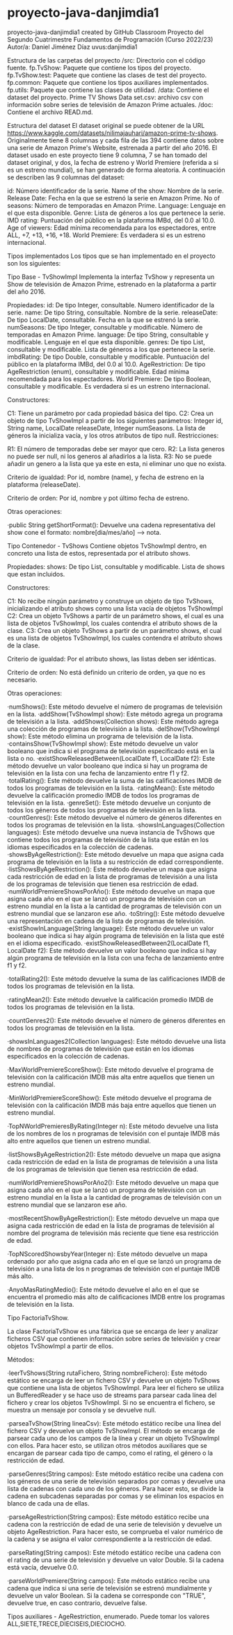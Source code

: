 # proyecto-java-danjimdia1
proyecto-java-danjimdia1 created by GitHub Classroom Proyecto del Segundo Cuatrimestre Fundamentos de Programación (Curso 2022/23) Autor/a: Daniel Jiménez Díaz uvus:danjimdia1

Estructura de las carpetas del proyecto /src: Directorio con el código fuente. fp.TvShow: Paquete que contiene los tipos del proyecto. fp.TvShow.test: Paquete que contiene las clases de test del proyecto. fp.common: Paquete que contiene los tipos auxiliares implementados. fp.utils: Paquete que contiene las clases de utilidad. /data: Contiene el dataset del proyecto. Prime TV Shows Data set.csv: archivo csv con información sobre series de televisión de Amazon Prime actuales. /doc: Contiene el archivo READ.md.

Estructura del dataset El dataset original se puede obtener de la URL https://www.kaggle.com/datasets/nilimajauhari/amazon-prime-tv-shows. Originalmente tiene 8 columnas y cada fila de las 394 contiene datos sobre una serie de Amazon Prime's Website, estrenada a partir del año 2016. El dataset usado en este proyecto tiene 9 columna, 7 se han tomado del dataset original, y dos, la fecha de estreno y World Premiere (referida a si es un estreno mundial), se han generado de forma aleatoria. A continuación se describen las 9 columnas del dataset:

id: Número identificador de la serie. Name of the show: Nombre de la serie. Release Date: Fecha en la que se estrenó la serie en Amazon Prime. No of seasons: Número de temporadas en Amazon Prime. Language: Lenguaje en el que esta disponible. Genre: Lista de géneros a los que pertenece la serie. IMD rating: Puntuación del público en la plataforma IMBd, del 0.0 al 10.0. Age of viewers: Edad mínima recomendada para los espectadores, entre ALL, +7, +13, +16, +18. World Premiere: Es verdadera si es un estreno internacional.

Tipos implementados Los tipos que se han implementado en el proyecto son los siguientes:

Tipo Base - TvShowImpl Implementa la interfaz TvShow y representa un Show de televisión de Amazon Prime, estrenado en la plataforma a partir del año 2016.

Propiedades: id: De tipo Integer, consultable. Numero identificador de la serie. name: De tipo String, consultable. Nombre de la serie. releaseDate: De tipo LocalDate, consultable. Fecha en la que se estrenó la serie. numSeasons: De tipo Integer, consultable y modificable. Número de temporadas en Amazon Prime. language: De tipo String, consultable y modificable. Lenguaje en el que esta disponible. genres: De tipo List, consultable y modificable. Lista de géneros a los que pertenece la serie. imbdRating: De tipo Double, consultable y modificable. Puntuación del público en la plataforma IMBd, del 0.0 al 10.0. AgeRestriction: De tipo AgeRestriction (enum), consultable y modificable. Edad mínima recomendada para los espectadores. World Premiere: De tipo Boolean, consultable y modificable. Es verdadera si es un estreno internacional.

Constructores:

C1: Tiene un parámetro por cada propiedad básica del tipo. C2: Crea un objeto de tipo TvShowImpl a partir de los siguientes parámetros: Integer id, String name, LocalDate releaseDate, Integer numSeasons. La lista de géneros la inicializa vacía, y los otros atributos de tipo null. Restricciones:

R1: El número de temporadas debe ser mayor que cero. R2: La lista generos no puede ser null, ni los generos al añadirlos a la lista. R3: No se puede añadir un genero a la lista que ya este en esta, ni eliminar uno que no exista.

Criterio de igualdad: Por id, nombre (name), y fecha de estreno en la plataforma (releaseDate).

Criterio de orden: Por id, nombre y pot último fecha de estreno.

Otras operaciones:

·public String getShortFormat(): Devuelve una cadena representativa del show cone el formato: nombre[dia/mes/año] --> nota.

Tipo Contenedor - TvShows Contiene objetos TvShowImpl dentro, en concreto una lista de estos, representada por el atributo shows.

Propiedades: shows: De tipo List, consultable y modificable. Lista de shows que estan incluidos.

Constructores:

C1: No recibe ningún parámetro y construye un objeto de tipo TvShows, inicializando el atributo shows como una lista vacía de objetos TvShowImpl C2: Crea un objeto TvShows a partir de un parámetro shows, el cual es una lista de objetos TvShowImpl, los cuales contendra el atributo shows de la clase. C3: Crea un objeto TvShows a partir de un parámetro shows, el cual es una lista de objetos TvShowImpl, los cuales contendra el atributo shows de la clase.

Criterio de igualdad: Por el atributo shows, las listas deben ser idénticas.

Criterio de orden: No está definido un criterio de orden, ya que no es necesario.

Otras operaciones:

·numShows(): Este método devuelve el número de programas de televisión en la lista. ·addShow(TvShowImpl show): Este método agrega un programa de televisión a la lista. ·addShows(Collection shows): Este método agrega una colección de programas de televisión a la lista. ·delShow(TvShowImpl show): Este método elimina un programa de televisión de la lista. ·containsShow(TvShowImpl show): Este método devuelve un valor booleano que indica si el programa de televisión especificado está en la lista o no. ·existShowReleasedBetween(LocalDate f1, LocalDate f2): Este método devuelve un valor booleano que indica si hay un programa de televisión en la lista con una fecha de lanzamiento entre f1 y f2. ·totalRating(): Este método devuelve la suma de las calificaciones IMDB de todos los programas de televisión en la lista. ·ratingMean(): Este método devuelve la calificación promedio IMDB de todos los programas de televisión en la lista. ·genreSet(): Este método devuelve un conjunto de todos los géneros de todos los programas de televisión en la lista. ·countGenres(): Este método devuelve el número de géneros diferentes en todos los programas de televisión en la lista. ·showsInLanguages(Collection languages): Este método devuelve una nueva instancia de TvShows que contiene todos los programas de televisión de la lista que están en los idiomas especificados en la colección de cadenas. ·showsByAgeRestriction(): Este método devuelve un mapa que asigna cada programa de televisión en la lista a su restricción de edad correspondiente. ·listShowsByAgeRestriction(): Este método devuelve un mapa que asigna cada restricción de edad en la lista de programas de televisión a una lista de los programas de televisión que tienen esa restricción de edad. ·numWorldPremiereShowsPorAño(): Este método devuelve un mapa que asigna cada año en el que se lanzó un programa de televisión con un estreno mundial en la lista a la cantidad de programas de televisión con un estreno mundial que se lanzaron ese año. ·toString(): Este método devuelve una representación en cadena de la lista de programas de televisión. ·existShowInLanguage(String language): Este método devuelve un valor booleano que indica si hay algún programa de televisión en la lista que esté en el idioma especificado. ·existShowReleasedBetween2(LocalDate f1, LocalDate f2): Este método devuelve un valor booleano que indica si hay algún programa de televisión en la lista con una fecha de lanzamiento entre f1 y f2.

·totalRating2(): Este método devuelve la suma de las calificaciones IMDB de todos los programas de televisión en la lista.

·ratingMean2(): Este método devuelve la calificación promedio IMDB de todos los programas de televisión en la lista.

·countGenres2(): Este método devuelve el número de géneros diferentes en todos los programas de televisión en la lista.

·showsInLanguages2(Collection languages): Este método devuelve una lista de nombres de programas de televisión que están en los idiomas especificados en la colección de cadenas.

·MaxWorldPremiereScoreShow(): Este método devuelve el programa de televisión con la calificación IMDB más alta entre aquellos que tienen un estreno mundial.

·MinWorldPremiereScoreShow(): Este método devuelve el programa de televisión con la calificación IMDB más baja entre aquellos que tienen un estreno mundial.

·TopNWorldPremieresByRating(Integer n): Este método devuelve una lista de los nombres de los n programas de televisión con el puntaje IMDB más alto entre aquellos que tienen un estreno mundial.

·listShowsByAgeRestriction2(): Este método devuelve un mapa que asigna cada restricción de edad en la lista de programas de televisión a una lista de los programas de televisión que tienen esa restricción de edad.

·numWorldPremiereShowsPorAño2(): Este método devuelve un mapa que asigna cada año en el que se lanzó un programa de televisión con un estreno mundial en la lista a la cantidad de programas de televisión con un estreno mundial que se lanzaron ese año.

·mostRecentShowByAgeRestriction(): Este método devuelve un mapa que asigna cada restricción de edad en la lista de programas de televisión al nombre del programa de televisión más reciente que tiene esa restricción de edad.

·TopNScoredShowsbyYear(Integer n): Este método devuelve un mapa ordenado por año que asigna cada año en el que se lanzó un programa de televisión a una lista de los n programas de televisión con el puntaje IMDB más alto.

·AnyoMasRatingMedio(): Este método devuelve el año en el que se encuentra el promedio más alto de calificaciones IMDB entre los programas de televisión en la lista.

Tipo FactoriaTvShow.

La clase FactoriaTvShow es una fábrica que se encarga de leer y analizar ficheros CSV que contienen información sobre series de televisión y crear objetos TvShowImpl a partir de ellos.

Métodos:

·leerTvShows(String rutaFichero, String nombreFichero): Este método estático se encarga de leer un fichero CSV y devuelve un objeto TvShows que contiene una lista de objetos TvShowImpl. Para leer el fichero se utiliza un BufferedReader y se hace uso de streams para parsear cada línea del fichero y crear los objetos TvShowImpl. Si no se encuentra el fichero, se muestra un mensaje por consola y se devuelve null.

·parseaTvShow(String lineaCsv): Este método estático recibe una línea del fichero CSV y devuelve un objeto TvShowImpl. El método se encarga de parsear cada uno de los campos de la línea y crear un objeto TvShowImpl con ellos. Para hacer esto, se utilizan otros métodos auxiliares que se encargan de parsear cada tipo de campo, como el rating, el género o la restricción de edad.

·parseGenres(String campos): Este método estático recibe una cadena con los géneros de una serie de televisión separados por comas y devuelve una lista de cadenas con cada uno de los géneros. Para hacer esto, se divide la cadena en subcadenas separadas por comas y se eliminan los espacios en blanco de cada una de ellas.

·parseAgeRestriction(String campos): Este método estático recibe una cadena con la restricción de edad de una serie de televisión y devuelve un objeto AgeRestriction. Para hacer esto, se comprueba el valor numérico de la cadena y se asigna el valor correspondiente a la restricción de edad.

·parseRating(String campos): Este método estático recibe una cadena con el rating de una serie de televisión y devuelve un valor Double. Si la cadena está vacía, devuelve 0.0.

·parseWorldPremiere(String campos): Este método estático recibe una cadena que indica si una serie de televisión se estrenó mundialmente y devuelve un valor Boolean. Si la cadena se corresponde con "TRUE", devuelve true, en caso contrario, devuelve false.

Tipos auxiliares - AgeRestriction, enumerado. Puede tomar los valores ALL,SIETE,TRECE,DIECISEIS,DIECIOCHO.
